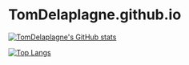 # TomDelaplagne.github.io

<p align="center">
  
[![TomDelaplagne's GitHub stats](https://github-readme-stats.vercel.app/api?username=TomDelaplagne)](https://github.com/TomDelaplagne/github-readme-stats)


[![Top Langs](https://github-readme-stats.vercel.app/api/top-langs/?username=TomDelaplagne)](https://github.com/TomDelaplagne/github-readme-stats)

</p>
